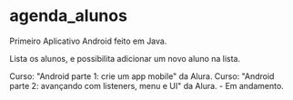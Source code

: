 # agenda_alunos

Primeiro Aplicativo Android feito em Java.

Lista os alunos, e possibilita adicionar um novo aluno na lista.

Curso: "Android parte 1: crie um app mobile" da Alura.
Curso: "Android parte 2: avançando com listeners, menu e UI" da Alura. - Em andamento.
